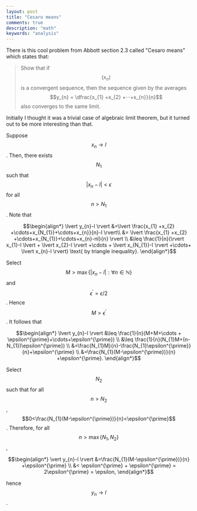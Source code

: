 ```yaml
---
layout: post
title: "Cesaro means"
comments: true
description: "math"
keywords: "analysis"
---
```


There is this cool problem from Abbott section 2.3 called "Cesaro means" which states that:

> Show that if $$(x_{n})$$ is a convergent sequence, then the sequence given by the averages $$y_{n} = \dfrac{x_{1} +x_{2} +···+x_{n}}{n}$$ also converges to the same limit.

Initially I thought it was a trivial case of algebraic limit theorem, but it turned out to be more interesting than that. 

Suppose $$x_{n} \to l$$. Then, there exists $$N_{1}$$ such that $$\lvert x_{n}-l\rvert<\epsilon$$ for all $$n> N_{1}$$. Note that

$$\begin{align*}
\lvert y_{n}-l \rvert &=\lvert \frac{x_{1} +x_{2} +\cdots+x_{N_{1}}+\cdots+x_{n}}{n}-l \rvert\\
&=  \lvert \frac{x_{1} +x_{2} +\cdots+x_{N_{1}}+\cdots+x_{n}-nl}{n} \rvert \\
&\leq \frac{1}{n}(\rvert x_{1}-l \lvert + \lvert x_{2}-l \rvert +\cdots + \lvert x_{N_{1}}-l \rvert +\cdots+ \lvert x_{n}-l \rvert) \text{ by triangle inequality}.
\end{align*}$$

Select $$M > \max\{\lvert x_{n}-l \rvert : \forall n \in \mathbb N\}$$ and $$\epsilon^{\prime} = \epsilon/2$$. Hence $$M>\epsilon^{\prime}$$. It follows that

$$\begin{align*}
\lvert y_{n}-l \rvert &\leq \frac{1}{n}(M+M+\cdots + \epsilon^{\prime}+\cdots+\epsilon^{\prime}) \\
&\leq \frac{1}{n}(N_{1}M+(n-N_{1})\epsilon^{\prime}) \\
&=\frac{N_{1}M}{n}-\frac{N_{1}\epsilon^{\prime}}{n}+\epsilon^{\prime} \\
&=\frac{N_{1}(M-\epsilon^{\prime})}{n} +\epsilon^{\prime}.
\end{align*}$$

Select $$N_{2}$$ such that for all $$n > N_{2}$$, $$0<\frac{N_{1}(M-\epsilon^{\prime})}{n}<\epsilon^{\prime}$$. Therefore, for all $$n > \max\{N_{1},N_{2}\}$$,

$$\begin{align*}
\vert y_{n}-l \rvert &=\frac{N_{1}(M-\epsilon^{\prime})}{n} +\epsilon^{\prime} \\
&< \epsilon^{\prime} + \epsilon^{\prime} = 2\epsilon^{\prime} = \epsilon,
\end{align*}$$

hence $$y_{n} \to l$$.


